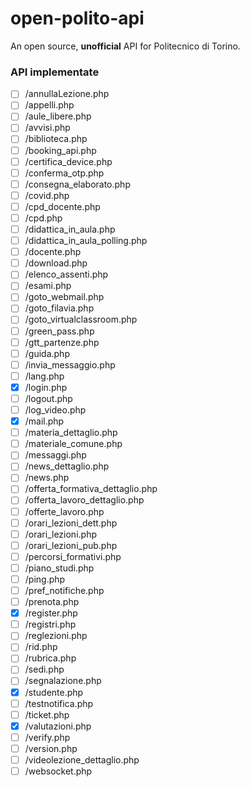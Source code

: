 # open-polito-api
An open source, **unofficial** API for Politecnico di Torino.

### API implementate

 - [ ] /annullaLezione.php
 - [ ] /appelli.php
 - [ ] /aule_libere.php
 - [ ] /avvisi.php
 - [ ] /biblioteca.php
 - [ ] /booking_api.php
 - [ ] /certifica_device.php
 - [ ] /conferma_otp.php
 - [ ] /consegna_elaborato.php
 - [ ] /covid.php
 - [ ] /cpd_docente.php
 - [ ] /cpd.php
 - [ ] /didattica_in_aula.php
 - [ ] /didattica_in_aula_polling.php
 - [ ] /docente.php
 - [ ] /download.php
 - [ ] /elenco_assenti.php
 - [ ] /esami.php
 - [ ] /goto_webmail.php
 - [ ] /goto_filavia.php
 - [ ] /goto_virtualclassroom.php
 - [ ] /green_pass.php
 - [ ] /gtt_partenze.php
 - [ ] /guida.php
 - [ ] /invia_messaggio.php
 - [ ] /lang.php
 - [x] /login.php
 - [ ] /logout.php
 - [ ] /log_video.php
 - [x] /mail.php
 - [ ] /materia_dettaglio.php
 - [ ] /materiale_comune.php
 - [ ] /messaggi.php
 - [ ] /news_dettaglio.php
 - [ ] /news.php
 - [ ] /offerta_formativa_dettaglio.php
 - [ ] /offerta_lavoro_dettaglio.php
 - [ ] /offerte_lavoro.php
 - [ ] /orari_lezioni_dett.php
 - [ ] /orari_lezioni.php
 - [ ] /orari_lezioni_pub.php
 - [ ] /percorsi_formativi.php
 - [ ] /piano_studi.php
 - [ ] /ping.php
 - [ ] /pref_notifiche.php
 - [ ] /prenota.php
 - [x] /register.php
 - [ ] /registri.php
 - [ ] /reglezioni.php
 - [ ] /rid.php
 - [ ] /rubrica.php
 - [ ] /sedi.php
 - [ ] /segnalazione.php
 - [x] /studente.php
 - [ ] /testnotifica.php
 - [ ] /ticket.php
 - [x] /valutazioni.php
 - [ ] /verify.php
 - [ ] /version.php
 - [ ] /videolezione_dettaglio.php
 - [ ] /websocket.php
